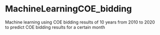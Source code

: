 # MachineLearningCOE_bidding
Machine learning using COE bidding results of 10 years from 2010 to 2020 to predict COE bidding results for a certain month 
